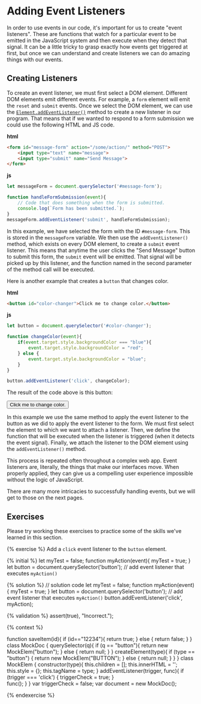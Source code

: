 # Adding Event Listeners
In order to use events in our code, it's important for us to create "event listeners". These are functions that watch for a particular event to be emitted in the JavaScript system and then execute when they detect that signal. It can be a little tricky to grasp exactly how events get triggered at first, but once we can understand and create listeners we can do amazing things with our events.

## Creating Listeners
To create an event listener, we must first select a DOM element. Different DOM elements emit different events. For example, a `form` element will emit the `reset` and `submit` events. Once we select the DOM element, we can use the [`Element.addEventListener()`](https://developer.mozilla.org/en-US/docs/Web/API/EventTarget/addEventListener) method to create a new listener in our program. That means that if we wanted to respond to a form submission we could use the following HTML and JS code.

**html**
```html
<form id="message-form" action="/some/action/" method="POST">
    <input type="text" name="message">
    <input type="submit" name="Send Message">
</form>
```

**js**
```js
let messageForm = document.querySelector('#message-form');

function handleFormSubmission(event){
    // Code that does something when the form is submitted.
    console.log(`Form has been submitted.`);
}
messageForm.addEventListener('submit', handleFormSubmission);
```

In this example, we have selected the form with the ID `#message-form`. This is stored in the `messageForm` variable. We then use the `addEventListener()` method, which exists on every DOM element, to create a `submit` event listener. This means that anytime the user clicks the "Send Message" button to submit this form, the `submit` event will be emitted. That signal will be picked up by this listener, and the function named in the second parameter of the method call will be executed.

Here is another example that creates a `button` that changes color.

**html**
```html
<button id="color-changer">Click me to change color.</button>
```

**js**
```js
let button = document.querySelector('#color-changer');

function changeColor(event){
    if(event.target.style.backgroundColor === "blue"){
        event.target.style.backgroundColor = "red";
    } else {
        event.target.style.backgroundColor = "blue";
    }
}

button.addEventListener('click', changeColor);
```

The result of the code above is this button:

<button id="color-changer">Click me to change color.</button>
<script>
let button = document.querySelector('#color-changer');

function changeColor(event){
    if(event.target.style.backgroundColor === "cornflowerblue"){
        event.target.style.backgroundColor = "red";
    } else {
        event.target.style.backgroundColor = "cornflowerblue";
    }
}

button.addEventListener('click', changeColor);

</script>


In this example we use the same method to apply the event listener to the button as we did to apply the event listener to the form. We must first select the element to which we want to attach a listener. Then, we define the function that will be executed when the listener is triggered (when it detects the event signal). Finally, we attach the listener to the DOM element using the `addEventListener()` method. 

This process is repeated often throughout a complex web app. Event listeners are, literally, the things that make our interfaces move. When properly applied, they can give us a compelling user experience impossible without the logic of JavaScript.

There are many more intricacies to successfully handling events, but we will get to those on the next pages.

## Exercises
Please try working these exercises to practice some of the skills we've learned in this section.


{% exercise %}
Add a <code>click</code> event listener to the <code>button</code> element.

{% initial %}
let myTest = false;
function myAction(event){
    myTest = true;
}
let button = document.querySelector('button');
// add event listener that executes `myAction()`

{% solution %}
// solution code
let myTest = false;
function myAction(event){
    myTest = true;
}
let button = document.querySelector('button');
// add event listener that executes `myAction()`
button.addEventListener('click', myAction);

{% validation %}
assert(true), "Incorrect.");

{% context %}

function saveItem(id){
    if (id=="12234"){
        return true;
    } else {
        return false;
    }
}
class MockDoc {
    querySelector(q){
        if (q == "button"){
            return new MockElem("button");
        } else {
            return null;
        }
    }
    createElement(type){
        if (type == "button") {
            return new MockElem("BUTTON");
        } else {
            return null;
        }
    }
}
class MockElem {
    constructor(type){
        this.children = [];
        this.innerHTML = '';
        this.style = {};
        this.tagName = type;
    }
    addEventListener(trigger, func){
        if (trigger === 'click') {
            triggerCheck = true;
        }        
        func();
    }
}
var triggerCheck = false;
var document = new MockDoc();



{% endexercise %}